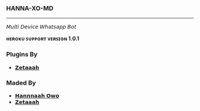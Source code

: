 ### HANNA-XO-MD
********************
𝘔𝘶𝘭𝘵𝘪 𝘋𝘦𝘷𝘪𝘤𝘦 𝘞𝘩𝘢𝘵𝘴𝘢𝘱𝘱 𝘉𝘰𝘵

**ʜᴇʀᴏᴋᴜ ꜱᴜᴩᴩᴏʀᴛ ᴠᴇʀꜱɪᴏɴ 1.0.1**


### Plugins By 
- [𝗭𝗲𝘁𝗮𝗮𝗮𝗵](https://github.com/kingbadan321)

### Maded By
- [𝗛𝗮𝗻𝗻𝗻𝗮𝗮𝗵 𝗢𝘄𝗼](https://github.com/Abhiiiyh)
- [𝗭𝗲𝘁𝗮𝗮𝗮𝗵](https://github.com/kingbadan321)
